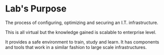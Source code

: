 # Lab's Purpose

The process of configuring, optimizing and securing an I.T. infrastructure.

This is all virtual but the knowledge gained is scalable to enterprise level.

It provides a safe environment to train, study and learn. It has components and tools that work in a similar fashion to large scale infrastructures.

